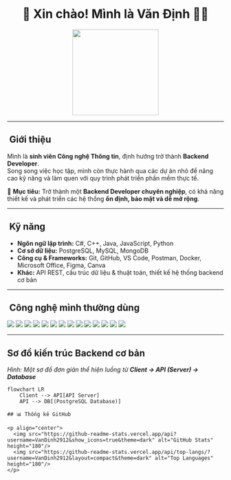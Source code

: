 <h1 align="center">🚀 Xin chào! Mình là Văn Định 👨‍💻</h1>

<div align="center">
  <img src="https://media0.giphy.com/media/zhYSVCirREeIZtONCI/giphy.gif" width="200"/>
</div>

---

## ​​​ Giới thiệu
Mình là **sinh viên Công nghệ Thông tin**, định hướng trở thành **Backend Developer**.  
Song song việc học tập, mình còn thực hành qua các dự án nhỏ để nâng cao kỹ năng và làm quen với quy trình phát triển phần mềm thực tế.

📌 **Mục tiêu:** Trở thành một **Backend Developer chuyên nghiệp**, có khả năng thiết kế và phát triển các hệ thống **ổn định, bảo mật và dễ mở rộng**.

---

## ​​ Kỹ năng
- **Ngôn ngữ lập trình:** C#, C++, Java, JavaScript, Python  
- **Cơ sở dữ liệu:** PostgreSQL, MySQL, MongoDB  
- **Công cụ & Frameworks:** Git, GitHub, VS Code, Postman, Docker, Microsoft Office, Figma, Canva  
- **Khác:** API REST, cấu trúc dữ liệu & thuật toán, thiết kế hệ thống backend cơ bản  

---

## ​ Công nghệ mình thường dùng

<div>
  <img src="https://img.shields.io/badge/C%23-239120?style=for-the-badge&logo=c-sharp&logoColor=white"/>
  <img src="https://img.shields.io/badge/C++-00599C?style=for-the-badge&logo=cplusplus&logoColor=white"/>
  <img src="https://img.shields.io/badge/Java-007396?style=for-the-badge&logo=java&logoColor=white"/>
  <img src="https://img.shields.io/badge/JavaScript-F7E01D?style=for-the-badge&logo=javascript&logoColor=black"/>
  <img src="https://img.shields.io/badge/Python-3776AB?style=for-the-badge&logo=python&logoColor=white"/>
  <img src="https://img.shields.io/badge/PostgreSQL-4169E1?style=for-the-badge&logo=postgresql&logoColor=white"/>
  <img src="https://img.shields.io/badge/MySQL-4479A1?style=for-the-badge&logo=mysql&logoColor=white"/>
  <img src="https://img.shields.io/badge/MongoDB-47A248?style=for-the-badge&logo=mongodb&logoColor=white"/>
  <img src="https://img.shields.io/badge/Git-F05032?style=for-the-badge&logo=git&logoColor=white"/>
  <img src="https://img.shields.io/badge/GitHub-171515?style=for-the-badge&logo=github&logoColor=white"/>
  <img src="https://img.shields.io/badge/Postman-FF6C37?style=for-the-badge&logo=postman&logoColor=white"/>
  <img src="https://img.shields.io/badge/Docker-2496ED?style=for-the-badge&logo=docker&logoColor=white"/>
  <img src="https://img.shields.io/badge/Microsoft_Office-D83B01?style=for-the-badge&logo=microsoft-office&logoColor=white"/>
  <img src="https://img.shields.io/badge/Figma-F24E1E?style=for-the-badge&logo=figma&logoColor=white"/>
</div>

---

##  Sơ đồ kiến trúc Backend cơ bản

*Hình: Một sơ đồ đơn giản thể hiện luồng từ **Client → API (Server) → Database***  

```mermaid
flowchart LR
    Client --> API[API Server]
    API --> DB[(PostgreSQL Database)]

## 📊 Thống kê GitHub  

<p align="center">
  <img src="https://github-readme-stats.vercel.app/api?username=VanDinh2912&show_icons=true&theme=dark" alt="GitHub Stats" height="180"/>
  <img src="https://github-readme-stats.vercel.app/api/top-langs/?username=VanDinh2912&layout=compact&theme=dark" alt="Top Languages" height="180"/>
</p>
